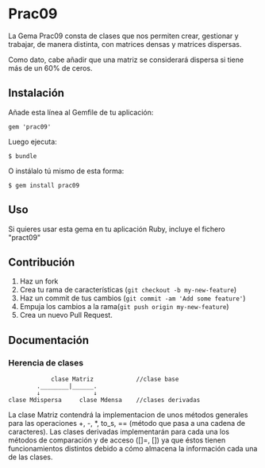 # Prac09

La Gema Prac09 consta de clases que nos permiten crear, gestionar y trabajar, de manera distinta, con matrices densas y matrices dispersas. 

Como dato, cabe añadir que una matriz se considerará dispersa si tiene más de un 60% de ceros.

## Instalación

Añade esta línea al Gemfile de tu aplicación:

    gem 'prac09'

Luego ejecuta:

    $ bundle

O instálalo tú mismo de esta forma:

    $ gem install prac09

## Uso

Si quieres usar esta gema en tu aplicación Ruby, incluye el fichero "pract09"

## Contribución

1. Haz un fork
2. Crea tu rama de características (`git checkout -b my-new-feature`)
3. Haz un commit de tus cambios (`git commit -am 'Add some feature'`)
4. Empuja los cambios a la rama(`git push origin my-new-feature`)
5. Crea un nuevo Pull Request.

## Documentación

### Herencia de clases

                clase Matriz            //clase base
            .________|______.   
            ↓               ↓   
    clase Mdispersa     clase Mdensa    //clases derivadas
        
La clase Matriz contendrá la implementacion de unos métodos generales para las operaciones +, -, *, to_s, == (método que pasa a una cadena de caracteres). Las clases derivadas implementarán para cada una los métodos de comparación y de acceso ([]=, []) ya que éstos tienen funcionamientos distintos debido a cómo almacena la información cada una de las clases.
                    
